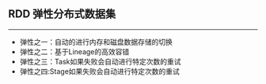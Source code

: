 ## RDD 弹性分布式数据集
***
* 弹性之一：自动的进行内存和磁盘数据存储的切换 
* 弹性之二：基于Lineage的高效容错 
* 弹性之三：Task如果失败会自动进行特定次数的重试 
* 弹性之四:Stage如果失败会自动进行特定次数的重试
